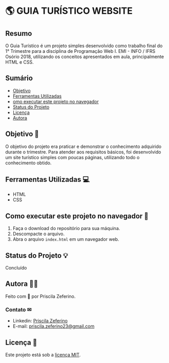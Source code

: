 # 🌎 GUIA TURÍSTICO WEBSITE

## Resumo

O Guia Turístico é um projeto simples desenvolvido como trabalho final do 1° Trimestre para a disciplina de Programação Web I. EMI - INFO / IFRS Osório 2018, utilizando os conceitos apresentados em aula, principalmente HTML e CSS.

## Sumário

- [Objetivo](#objetivo)
- [Ferramentas Utilizadas](#ferramentas-utilizadas)
- [omo executar este projeto no navegador](#como-executar-este-projeto-no-navegador)
- [Status do Projeto](#status-do-projeto)
- [Licença](#licença)
- [Autora](#autora)

## Objetivo 🚀

O objetivo do projeto era praticar e demonstrar o conhecimento adquirido durante o trimestre. Para atender aos requisitos básicos, foi desenvolvido um site turístico simples com poucas páginas, utilizando todo o conhecimento obtido.

## Ferramentas Utilizadas 💻

- HTML
- CSS

## Como executar este projeto no navegador  📢

1. Faça o download do repositório para sua máquina.
2. Descompacte o arquivo.
3. Abra o arquivo `index.html` em um navegador web.

## Status do Projeto 💡

Concluído

## Autora 👧🏻

Feito com 🧡 por Priscila Zeferino.

### Contato ✉

- Linkedin: [Priscila Zeferino](https://www.linkedin.com/in/priscila-zeferino-594b5b175/)
- E-mail: priscila.zeferino23@gmail.com

## Licença 📃

Este projeto está sob a [licença MIT](https://github.com/PriscilaZeferino/Proffy/blob/master/LICENSE).
